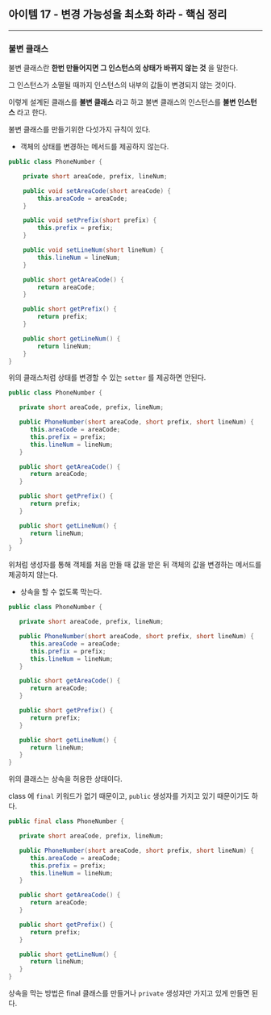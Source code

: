 ## 아이템 17 - 변경 가능성을 최소화 하라 - 핵심 정리
---
### 불변 클래스

불변 클래스란 __한번 만들어지면 그 인스턴스의 상태가 바뀌지 않는 것__ 을 말한다.

그 인스턴스가 소멸될 때까지 인스턴스의 내부의 값들이 변경되지 않는 것이다.

이렇게 설계된 클래스를 __불변 클래스__ 라고 하고 불변 클래스의 인스턴스를 __불변 인스턴스__ 라고 한다.

불변 클래스를 만들기위한 다섯가지 규칙이 있다.

- 객체의 상태를 변경하는 메서드를 제공하지 않는다.

```java
public class PhoneNumber {

    private short areaCode, prefix, lineNum;

    public void setAreaCode(short areaCode) {
        this.areaCode = areaCode;
    }

    public void setPrefix(short prefix) {
        this.prefix = prefix;
    }

    public void setLineNum(short lineNum) {
        this.lineNum = lineNum;
    }

    public short getAreaCode() {
        return areaCode;
    }  

    public short getPrefix() {
        return prefix;
    }

    public short getLineNum() {
        return lineNum;
    }
}
```
위의 클래스처럼 상태를 변경할 수 있는 ``setter`` 를 제공하면 안된다.

```java
public class PhoneNumber {

   private short areaCode, prefix, lineNum;

   public PhoneNumber(short areaCode, short prefix, short lineNum) {
      this.areaCode = areaCode;
      this.prefix = prefix;
      this.lineNum = lineNum;
   }

   public short getAreaCode() {
      return areaCode;
   }

   public short getPrefix() {
      return prefix;
   }

   public short getLineNum() {
      return lineNum;
   }
}
```
위처럼 생성자를 통해 객체를 처음 만들 때 값을 받은 뒤 객체의 값을 변경하는 메서드를 제공하지 않는다.

- 상속을 할 수 없도록 막는다.

```java
public class PhoneNumber {

   private short areaCode, prefix, lineNum;

   public PhoneNumber(short areaCode, short prefix, short lineNum) {
      this.areaCode = areaCode;
      this.prefix = prefix;
      this.lineNum = lineNum;
   }

   public short getAreaCode() {
      return areaCode;
   }

   public short getPrefix() {
      return prefix;
   }

   public short getLineNum() {
      return lineNum;
   }
}
```
위의 클래스는 상속을 허용한 상태이다.

class 에 ``final`` 키워드가 없기 때문이고, ``public`` 생성자를 가지고 있기 때문이기도 하다.

```java
public final class PhoneNumber {

   private short areaCode, prefix, lineNum;

   public PhoneNumber(short areaCode, short prefix, short lineNum) {
      this.areaCode = areaCode;
      this.prefix = prefix;
      this.lineNum = lineNum;
   }

   public short getAreaCode() {
      return areaCode;
   }

   public short getPrefix() {
      return prefix;
   }

   public short getLineNum() {
      return lineNum;
   }
}
```

상속을 막는 방법은 final 클래스를 만들거나 ``private`` 생성자만 가지고 있게 만들면 된다.




